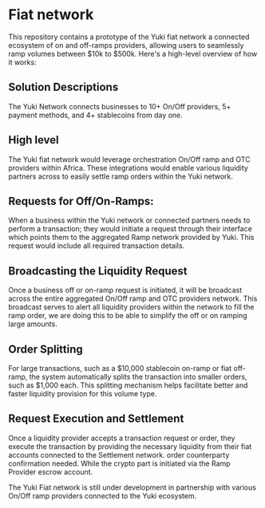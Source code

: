 # Fiat network

This repository contains a prototype of the Yuki fiat network a connected ecosystem of on and off-ramps providers, allowing users to seamlessly ramp volumes between $10k to $500k. Here's a high-level overview of how it works:

## Solution Descriptions
The Yuki Network connects businesses to 10+ On/Off providers, 5+ payment methods, and 4+ stablecoins from day one.

## High level 

The Yuki fiat network would leverage orchestration On/Off ramp and OTC providers within Africa. These integrations would enable various liquidity partners across to easily settle ramp orders within the Yuki network.

## Requests for Off/On-Ramps:
When a business within the Yuki network or connected partners needs to perform a transaction; they would initiate a request through their interface which points them to the aggregated Ramp network provided by Yuki. This request would include all required transaction details.

## Broadcasting the Liquidity Request

Once a business off or on-ramp request is initiated, it will be broadcast across the entire aggregated On/Off ramp and OTC providers network. This broadcast serves to alert all liquidity providers within the network to fill the ramp order, we are doing this to be able to simplify the off or on ramping large amounts.

## Order Splitting

For large transactions, such as a $10,000 stablecoin on-ramp or fiat off-ramp, the system  automatically splits the transaction into smaller orders, such as $1,000 each. This splitting mechanism helps facilitate better and faster liquidity provision for this volume type.

## Request Execution and Settlement

Once a liquidity provider accepts a transaction request or order, they execute the transaction by providing the necessary liquidity from their fiat accounts connected to the Settlement network. order counterparty confirmation needed. While the crypto part is initiated via the Ramp Provider escrow account.

The Yuki Fiat network is still under development in partnership with various On/Off ramp providers connected to the Yuki ecosystem. 
